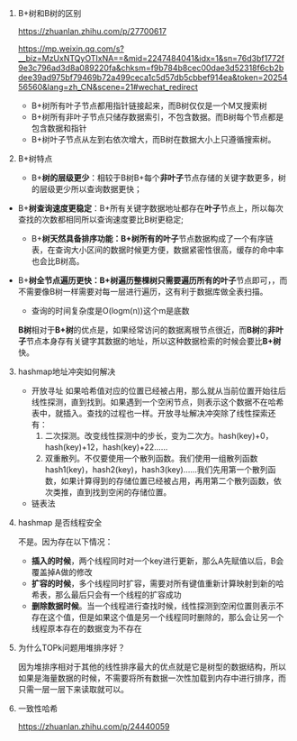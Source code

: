 1. B+树和B树的区别

   https://zhuanlan.zhihu.com/p/27700617

   https://mp.weixin.qq.com/s?__biz=MzUxNTQyOTIxNA==&mid=2247484041&idx=1&sn=76d3bf1772f9e3c796ad3d8a089220fa&chksm=f9b784b8cec00dae3d52318f6cb2bdee39ad975bf79469b72a499ceca1c5d57db5cbbef914ea&token=2025456560&lang=zh_CN&scene=21#wechat_redirect

   - B+树所有叶子节点都用指针链接起来，而B树仅仅是一个M叉搜索树
   - B+树所有非叶子节点只储存数据索引，不包含数据。而B树每个节点都是包含数据和指针
   - B+树叶子节点从左到右依次增大，而B树在数据大小上只遵循搜索树。

2. B+树特点

   - B+**树的层级更少**：相较于B树B+每个**非叶子**节点存储的关键字数更多，树的层级更少所以查询数据更快；
- B+**树查询速度更稳定**：B+所有关键字数据地址都存在**叶子**节点上，所以每次查找的次数都相同所以查询速度要比B树更稳定;
  
   - B+**树天然具备排序功能：**B+树所有的**叶子**节点数据构成了一个有序链表，在查询大小区间的数据时候更方便，数据紧密性很高，缓存的命中率也会比B树高。
- B+**树全节点遍历更快：**B+树遍历整棵树只需要遍历所有的**叶子**节点即可，，而不需要像B树一样需要对每一层进行遍历，这有利于数据库做全表扫描。
   - 查询的时间复杂度是O(logm(n))这个m是底数

   **B树**相对于**B+树**的优点是，如果经常访问的数据离根节点很近，而**B树**的**非叶子**节点本身存有关键字其数据的地址，所以这种数据检索的时候会要比**B+树**快。

3. hashmap地址冲突如何解决

   - 开放寻址    如果哈希值对应的位置已经被占用，那么就从当前位置开始往后线性探测，直到找到。如果遇到一个空闲节点，则表示这个数据不在哈希表中，就插入。查找的过程也一样。开放寻址解决冲突除了线性探索还有：
     1. 二次探测。改变线性探测中的步长，变为二次方。hash(key)+0，hash(key)+12，hash(key)+22……
     2. 双重散列。不仅要使用一个散列函数。我们使用一组散列函数 hash1(key)，hash2(key)，hash3(key)……我们先用第一个散列函数，如果计算得到的存储位置已经被占用，再用第二个散列函数，依次类推，直到找到空闲的存储位置。
   - 链表法

4. hashmap 是否线程安全

   不是。因为存在以下情况：

   - **插入的时候**，两个线程同时对一个key进行更新，那么A先赋值以后，B会覆盖掉A做的修改
   - **扩容的时候**，多个线程同时扩容，需要对所有键值重新计算映射到新的哈希表，那么最后只会有一个线程的扩容成功
   - **删除数据时候**。当一个线程进行查找时候，线性探测到空闲位置则表示不存在这个值，但是如果这个值是另一个线程同时删除的，那么会让另一个线程原本存在的数据变为不存在

5. 为什么TOPk问题用堆排序好？

   因为堆排序相对于其他的线性排序最大的优点就是它是树型的数据结构，所以如果是海量数据的时候，不需要将所有数据一次性加载到内存中进行排序，而只需一层一层下来读取就可以。

6. 一致性哈希

   https://zhuanlan.zhihu.com/p/24440059

